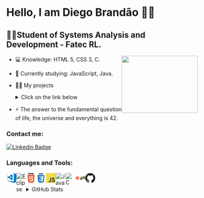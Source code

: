 # Hello, I am Diego Brandão 🐱‍👤



## 👨‍🎓Student of Systems Analysis and Development - Fatec RL.

<img align="right" src="https://media.giphy.com/media/lJNoBCvQYp7nq/giphy.gif" width="200" height="150" />



- 💻 Knowledge: HTML 5, CSS 3, C.

- 🌱 Currently studying: JavaScript, Java.  

- 👨‍💻 My projects <details> <summary> Click on the link below </summary> 🛠<a href="https://github.com/DSB88?tab=repositories">  <B> Link </B> </a> </details>

- ⚡ The answer to the fundamental question of life, the universe and everything is 42.




### Contact me:

  [![Linkedin Badge](https://img.shields.io/badge/-LinkedIn-blue?style=flat-square&logo=Linkedin&logoColor=white&link=https://www.linkedin.com/in/diego-brandão-7b72b5202/)](https://www.linkedin.com/in/diego-brandão-7b72b5202/)



### Languages and Tools:

<img align="left" alt="Visual Studio Code" width="26px" src="https://raw.githubusercontent.com/github/explore/80688e429a7d4ef2fca1e82350fe8e3517d3494d/topics/visual-studio-code/visual-studio-code.png" />
<img align="left" alt="Eclipse" width="26px" src="https://cdn.icon-icons.com/icons2/1381/PNG/512/eclipse_94656.png" />

<img align="left" alt="HTML5" width="26px" src="https://raw.githubusercontent.com/github/explore/80688e429a7d4ef2fca1e82350fe8e3517d3494d/topics/html/html.png" />
<img align="left" alt="CSS3" width="26px" src="https://raw.githubusercontent.com/github/explore/80688e429a7d4ef2fca1e82350fe8e3517d3494d/topics/css/css.png" />
<img align="left" alt="JavaScript" width="26px" src="https://raw.githubusercontent.com/github/explore/80688e429a7d4ef2fca1e82350fe8e3517d3494d/topics/javascript/javascript.png" />
<img align="left" alt="Java" width="26px" src="https://cdn.icon-icons.com/icons2/2415/PNG/512/java_original_wordmark_logo_icon_146459.png" />
<img align="left" alt="C" width="26px" src="https://cdn.icon-icons.com/icons2/2415/PNG/512/c_original_logo_icon_146611.png" />
<img align="left" alt="Git" width="26px" src="https://raw.githubusercontent.com/github/explore/80688e429a7d4ef2fca1e82350fe8e3517d3494d/topics/git/git.png" />
<img align="left" alt="GitHub" width="26px" src="https://raw.githubusercontent.com/github/explore/78df643247d429f6cc873026c0622819ad797942/topics/github/github.png" />


<br />
<br />



<details>
  <summary>GitHub Stats</summary>

![Diego Brandão github stats](https://github-readme-stats.vercel.app/api?username=dsb88&show_icons=true&theme=midnight-purple)
<br />
<br />
[![Top Langs](https://github-readme-stats.vercel.app/api/top-langs/?username=dsb88)](https://github.com/dsb88/github-readme-stats)

 


</details>





[linkedin]: https://linkedin.com/in/diego-brandão-7b72b5202/
